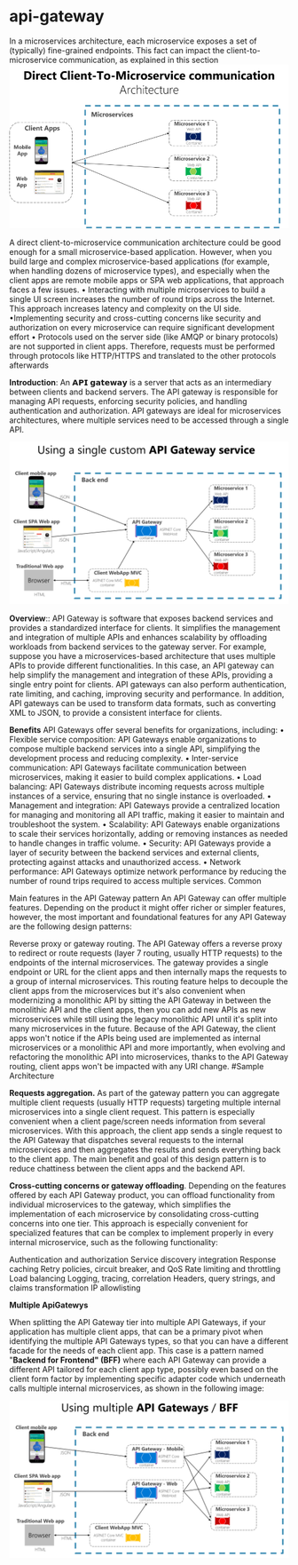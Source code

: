 # api-gateway

In a microservices architecture, each microservice exposes a set of (typically) fine-grained endpoints. 
This fact can impact the client-to-microservice communication, as explained in this section
![direct-client-to-microservice-communication.png](direct-client-to-microservice-communication.png)

A direct client-to-microservice communication architecture could be good enough for a small microservice-based application.
However, when you build large and complex microservice-based applications (for example, when handling dozens of
microservice types), and especially when the client apps are remote mobile apps or SPA web applications, that approach
faces a few issues.
• Interacting with multiple microservices to build a single UI screen increases the number of round trips across the Internet. 
This approach increases latency and complexity on the UI side.
•Implementing security and cross-cutting concerns like security and authorization on every microservice can require significant development effort
• Protocols used on the server side (like AMQP or binary protocols) are not supported in client apps. Therefore, requests must be performed through protocols like HTTP/HTTPS and translated to the other protocols afterwards


**Introduction**:
An 𝗔𝗣𝗜 𝗴𝗮𝘁𝗲𝘄𝗮𝘆 is a server that acts as an intermediary between clients and backend servers. 
The API gateway is responsible for managing API requests, enforcing security policies, 
and handling authentication and authorization. API gateways are ideal for microservices architectures,
where multiple services need to be accessed through a single API.

![custom-service-api-gateway.png](custom-service-api-gateway.png)


**Overview**::
API Gateway is software that exposes backend services and provides a standardized interface for clients. 
It simplifies the management and integration of multiple APIs and enhances scalability by offloading workloads from 
backend services to the gateway server.
For example, suppose you have a microservices-based architecture that uses multiple APIs to provide different functionalities. 
In this case, an API gateway can help simplify the management and integration of these APIs, providing a single entry point for clients.
API gateways can also perform authentication, rate limiting, and caching, improving security and performance. 
In addition, API gateways can be used to transform data formats, such as converting XML to JSON, to provide a consistent interface for clients.

**Benefits** 
API Gateways offer several benefits for organizations, including:
•	Flexible service composition: API Gateways enable organizations to compose multiple backend services into a single API, simplifying the development process and reducing complexity.
•	Inter-service communication: API Gateways facilitate communication between microservices, making it easier to build complex applications.
•	Load balancing: API Gateways distribute incoming requests across multiple instances of a service, ensuring that no single instance is overloaded.
•	Management and integration: API Gateways provide a centralized location for managing and monitoring all API traffic, making it easier to maintain and troubleshoot the system.
•	Scalability: API Gateways enable organizations to scale their services horizontally, adding or removing instances as needed to handle changes in traffic volume.
•	Security: API Gateways provide a layer of security between the backend services and external clients, protecting against attacks and unauthorized access.
•	Network performance: API Gateways optimize network performance by reducing the number of round trips required to access multiple services.
Common

Main features in the API Gateway pattern
An API Gateway can offer multiple features. Depending on the product it might offer richer or simpler features, however,
the most important and foundational features for any API Gateway are the following design patterns:

Reverse proxy or gateway routing. The API Gateway offers a reverse proxy to redirect or route requests (layer 7 routing, 
usually HTTP requests) to the endpoints of the internal microservices. The gateway provides a single endpoint
or URL for the client apps and then internally maps the requests to a group of internal microservices.
This routing feature helps to decouple the client apps from the microservices but it's also convenient when modernizing
a monolithic API by sitting the API Gateway in between the monolithic API and the client apps, then you can add new APIs 
as new microservices while still using the legacy monolithic API until it's split into many microservices in the future.
Because of the API Gateway, the client apps won't notice if the APIs being used are implemented as internal microservices 
or a monolithic API and more importantly, when evolving and refactoring the monolithic API into microservices, 
thanks to the API Gateway routing, client apps won't be impacted with any URI change.
#Sample Architecture

**Requests aggregation.** As part of the gateway pattern you can aggregate multiple client requests (usually HTTP requests)
targeting multiple internal microservices into a single client request. This pattern is especially convenient 
when a client page/screen needs information from several microservices. With this approach, the client app sends a single 
request to the API Gateway that dispatches several requests to the internal microservices and then aggregates the results 
and sends everything back to the client app. 
The main benefit and goal of this design pattern is to reduce chattiness between the client apps and the backend API.

**Cross-cutting concerns or gateway offloading**. Depending on the features offered by each API Gateway product, you can offload functionality from individual microservices to the gateway, which simplifies the implementation of each microservice by consolidating cross-cutting concerns into one tier. This approach is especially convenient for specialized features that can be complex to implement properly in every internal microservice, such as the following functionality:

Authentication and authorization
Service discovery integration
Response caching
Retry policies, circuit breaker, and QoS
Rate limiting and throttling
Load balancing
Logging, tracing, correlation
Headers, query strings, and claims transformation
IP allowlisting


**Multiple ApiGatewys**

When splitting the API Gateway tier into multiple API Gateways, if your application has multiple client apps, 
that can be a primary pivot when identifying the multiple API Gateways types, so that you can have a different facade for 
the needs of each client app. This case is a pattern named "**Backend for Frontend" (BFF)** where each API Gateway can provide
a different API tailored for each client app type, possibly even based on the client form factor by implementing specific 
adapter code which underneath calls multiple internal microservices, as shown in the following image:


![multiple-custom-api-gateways.png](multiple-custom-api-gateways.png)
